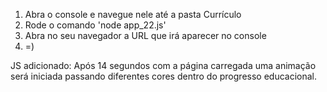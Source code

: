 1. Abra o console e navegue nele até a pasta Currículo
2. Rode o comando 'node app_22.js'
3. Abra no seu navegador a URL que irá aparecer no console
4. =)


JS adicionado: 
Após 14 segundos com a página carregada uma animação será iniciada passando diferentes cores dentro do progresso educacional.